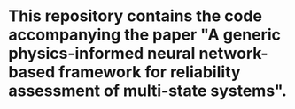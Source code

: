 # This repository contains the code accompanying the paper "A generic physics-informed neural network-based framework for reliability assessment of multi-state systems".
